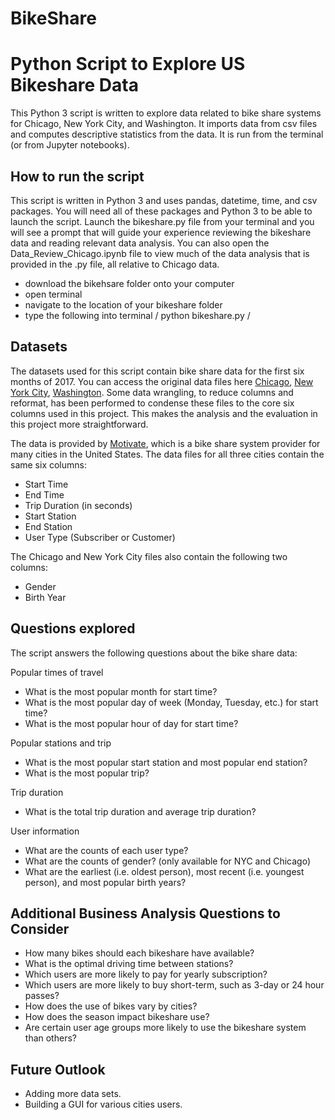 # BikeShare

# Python Script to Explore US Bikeshare Data
This Python 3 script is written to explore data related to bike share systems for Chicago, New York City, and Washington. It imports data from csv files and computes descriptive statistics from the data. It is run from the terminal (or from Jupyter notebooks).

## How to run the script
This script is written in Python 3 and uses pandas, datetime, time, and csv packages. You will need all of these packages and Python 3 to be able to launch the script. Launch the bikeshare.py file from your terminal and you will see a prompt that will guide your experience reviewing the bikeshare data and reading relevant data analysis. 
You can also open the Data_Review_Chicago.ipynb file to view much of the data analysis that is provided in the .py file, all relative to Chicago data.

* download the bikehsare folder onto your computer
* open terminal
* navigate to the location of your bikeshare folder
* type the following into terminal 
/ python bikeshare.py /

## Datasets
The datasets used for this script contain bike share data for the first six months of 2017.  You can access the original data files here [Chicago](https://www.divvybikes.com/system-data), [New York City](https://www.citibikenyc.com/system-data), [Washington](https://www.capitalbikeshare.com/system-data). Some data wrangling, to reduce columns and reformat, has been performed to condense these files to the core six columns used in this project. This makes the analysis and the evaluation in this project more straightforward.

The data is provided by [Motivate](https://www.motivateco.com/), which is a bike share system provider for many cities in the United States. The data files for all three cities contain the same six columns:
* Start Time
* End Time
* Trip Duration (in seconds)
* Start Station
* End Station
* User Type (Subscriber or Customer)

The Chicago and New York City files also contain the following two columns:
* Gender
* Birth Year

## Questions explored
The script answers the following questions about the bike share data:

Popular times of travel
* What is the most popular month for start time?
* What is the most popular day of week (Monday, Tuesday, etc.) for start time?
* What is the most popular hour of day for start time?

Popular stations and trip
* What is the most popular start station and most popular end station?
* What is the most popular trip?

Trip duration
* What is the total trip duration and average trip duration?

User information
* What are the counts of each user type?
* What are the counts of gender?  (only available for NYC and Chicago)
* What are the earliest (i.e. oldest person), most recent (i.e. youngest person), and most popular birth years?

## Additional Business Analysis Questions to Consider
* How many bikes should each bikeshare have available?
* What is the optimal driving time between stations?
* Which users are more likely to pay for yearly subscription? 
* Which users are more likely to buy short-term, such as 3-day or 24 hour passes? 
* How does the use of bikes vary by cities? 
* How does the season impact bikeshare use?
* Are certain user age groups more likely to use the bikeshare system than others?


## Future Outlook
* Adding more data sets.
* Building a GUI for various cities users.
